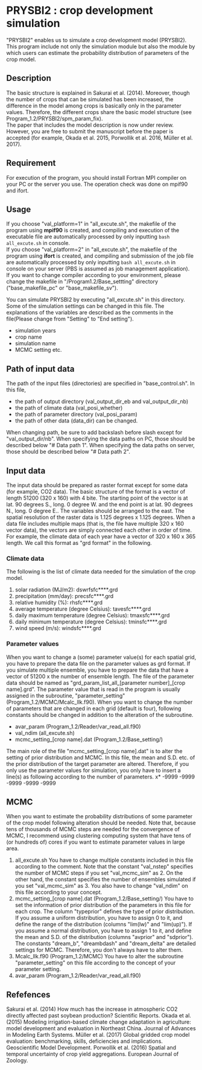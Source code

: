# PRYSBI2 : crop development simulation

"PRYSBI2" enables us to simulate a crop development model (PRYSBI2). This program include not only the simulation module but also the module by which users can estimate the probability distribution of parameters of the crop model.

## Description

The basic structure is explained in Sakurai et al. (2014). Moreover, though the number of crops that can be simulated has been increased, the difference in the model among crops is basically only in the parameter values. Therefore, the different crops share the basic model structure (see Program_1.2/PRYSBI2/spm_param_fix).  
The paper that includes the model description is now under review. However, you are free to submit the manuscript before the paper is accepted (for example, Okada et al. 2015, Porwollik et al. 2016, Müller et al. 2017).

## Requirement

For execution of the program, you should install Fortran MPI compiler on your PC or the server you use. The operation check was done on mpif90 and ifort.

## Usage

If you choose "val_platform=1" in "all_excute.sh", the makefile of the program using **mpif90** is created, and compiling and execution of the executable file are automatically processed by only inputting `bash all_excute.sh` in console.  
If you choose "val_platform=2" in "all_excute.sh", the makefile of the program using **ifort** is created, and compiling and submission of the job file are automatically processed by only inputting `bash all_excute.sh` in console on your server (PBS is assumed as job management application).  
If you want to change compiler according to your environment, please change the makefile in "/Program1.2/Base_settting" directory ("base_makefile_pc" or "base_makefile_sv").

You can simulate PRYSBI2 by executing "all_excute.sh" in this directory.  
Some of the simulation settings can be changed in this file. The explanations of the variables are described as the comments in the file(Please change from "Setting" to "End setting").
* simulation years
* crop name
* simulation name
* MCMC setting      etc.

## Path of input data

The path of the input files (directories) are specified in "base_control.sh". In this file,
* the path of output directory (val_output_dir_eb and val_output_dir_nb)
* the path of climate data (val_posi_whether)
* the path of parameter directory (val_posi_param)
* the path of other data (data_dir)
can be changed.

When changing path, be sure to add backslash before slash except for "val_output_dir/nb". When specifying the data paths on PC, those should be described below "# Data path 1". When specifying the data paths on server, those should be described below "# Data path 2".

## Input data

The input data should be prepared as raster format except for some data (for example, CO2 data). The basic structure of the format is a vector of length 51200 (320 x 160) with 4 bite. The starting point of the vector is at lat. 90 degrees S., long. 0 degree W. and the end point is at lat. 90 degrees N., long. 0 degree E.. The variables should be arranged to the east. The spatial resolution of the raster data is 1.125 degrees x 1.125 degrees. When a data file includes multiple maps (that is, the file have multiple 320 x 160 vector data), the vectors are simply connected each other in order of time. For example, the climate data of each year have a vector of 320 x 160 x 365 length. We call this format as "grd format" in the following.

### Climate data

The following is the list of climate data needed for the simulation of the crop model.
1. solar radiation (MJ/m2): dswrfsfc****.grd
2. precipitation (mm/day): precsfc****.grd
3. relative humidity (%): rhsfc****.grd
4. average temperature (degree Celsius): tavesfc****.grd
5. daily maximum temperature (degree Celsius): tmaxsfc****.grd
6. daily minimum temperature (degree Celsius): tminsfc****.grd
7. wind speed (m/s): windsfc****.grd

### Parameter values

When you want to change a (some) parameter value(s) for each spatial grid, you have to prepare the data file on the parameter values as grd format. If you simulate multiple ensemble, you have to prepare the data that have a vector of 51200 x the number of ensemble length. The file of the parameter data should be named as "grd_param_list_all_[parameter number]\_[crop name].grd". The parameter value that is read in the program is usually assigned in the subroutine, "parameter_setting" (Program_1.2/MCMC/Mcalc_llk.f90). When you want to change the number of parameters that are changed in each grid (default is four), following constants should be changed in addition to the alteration of the subroutine.
* avar_param (Program_1.2/Reader/var_read_all.f90)
* val_ndim (all_excute.sh)
* mcmc_setting_[crop name].dat (Program_1.2/Base_setting/)

The main role of the file "mcmc_setting_[crop name].dat" is to alter the setting of prior distribution and MCMC. In this file, the mean and S.D. etc. of the prior distribution of the target parameter are altered. Therefore, if you only use the parameter values for simulation, you only have to insert a line(s) as following according to the number of parameters.
	x* -9999 -9999 -9999 -9999 -9999

## MCMC

When you want to estimate the probability distributions of some parameter of the crop model following alteration should be needed. Note that, because tens of thousands of MCMC steps are needed for the convergence of MCMC, I recommend using clustering computing system that have tens of (or hundreds of) cores if you want to estimate parameter values in large area.
1. all_excute.sh
	You have to change multiple constants included in this file according to the comment. Note that the constant "val_nstep" specifies the number of MCMC steps if you set "val_mcmc_sim" as 2. On the other hand, the constant specifies the number of ensembles simulated if you set "val_mcmc_sim" as 3.
	You also have to change "val_ndim" on this file according to your concept.
2. mcmc_setting_[crop name].dat (Program_1.2/Base_setting/)
	You have to set the information of prior distribution of the parameters in this file for each crop. The column "typeprior" defines the type of prior distribution. If you assume a uniform distribution, you have to assign 0 to it, and define the range of the distribution (columns "lim(lw)" and "lim(up)"). If you assume a normal distribution, you have to assign 1 to it, and define the mean and S.D. of the distribution (columns "avprior" and "sdprior"). The constants "dream_b", "dreambdash" and "dream_delta" are detailed settings for MCMC. Therefore, you don't always have to alter them.
3. Mcalc_llk.f90 (Program_1.2/MCMC)
	You have to alter the subroutine "parameter_setting" on this file according to the concept of your parameter setting.
4. avar_param (Program_1.2/Reader/var_read_all.f90)

## Refefences

Sakurai et al. (2014) How much has the increase in atmospheric CO2 directly affected past soybean production? Scientific Reports.
Okada et al. (2015) Modeling irrigation-based climate change adaptation in agriculture: model development and evaluation in Northeast China. Journal of Advances in Modeling Earth Systems.
Müller et al. (2017) Global gridded crop model evaluation: benchmarking, skills, deficiencies and implications. Geoscientific Model Development.
Porwollik et al. (2016) Spatial and temporal uncertainty of crop yield aggregations. European Journal of Zoology.
